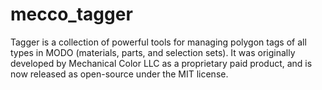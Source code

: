 # mecco_tagger

Tagger is a collection of powerful tools for managing polygon tags of all types in MODO (materials, parts, and selection sets). It was originally developed by Mechanical Color LLC as a proprietary paid product, and is now released as open-source under the MIT license.

